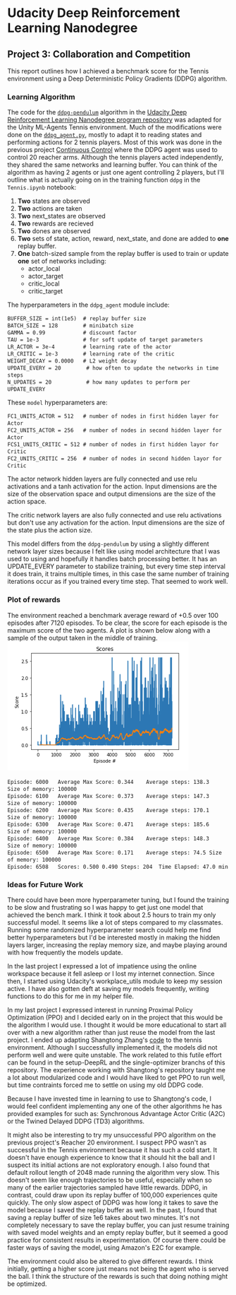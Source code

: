 # Udacity Deep Reinforcement Learning Nanodegree  
## Project 3: Collaboration and Competition

This report outlines how I achieved a benchmark score for the Tennis environment using a Deep Deterministic Policy Gradients (DDPG) algorithm.  

### Learning Algorithm  
The code for the [`ddpg-pendulum`](https://github.com/udacity/deep-reinforcement-learning/tree/master/ddpg-pendulum) algorithm in the [Udacity Deep Reinforcement Learning Nanodegree program repository](https://github.com/udacity/deep-reinforcement-learning) was adapted for the Unity ML-Agents Tennis environment.  Much of the modifications were done on the [`ddpg_agent.py`](https://github.com/jeff-daniels/Udacity-DRLND/blob/master/Project%203:%20Collaboration%20and%20Competition/ddpg_agent.py), mostly to adapt it to reading states and performing actions for 2 tennis players.  Most of this work was done in the previous project [Continuous Control](https://github.com/jeff-daniels/Udacity-DRLND/tree/master/Project%202:%20Continuous%20Control) where the DDPG agent was used to control 20 reacher arms.  Although the tennis players acted independently, they shared the same networks and learning buffer.  You can think of the algorithm as having 2 agents or just one agent controlling 2 players, but I'll outline what is actually going on in the training function `ddpg` in the `Tennis.ipynb` notebook:  
1. **Two** states are observed  
1. **Two** actions are taken
1. **Two** next_states are observed
1. **Two** rewards are recieved
1. **Two** dones are observed
1. **Two** sets of state, action, reward, next_state, and done are added to **one** replay buffer.  
1. **One** batch-sized sample from the replay buffer is used to train or update **one** set of networks including:
   * actor_local
   * actor_target
   * critic_local
   * critic_target

The hyperparameters in the `ddpg_agent` module include:  
```
BUFFER_SIZE = int(1e5)  # replay buffer size  
BATCH_SIZE = 128        # minibatch size  
GAMMA = 0.99            # discount factor  
TAU = 1e-3              # for soft update of target parameters  
LR_ACTOR = 3e-4         # learning rate of the actor   
LR_CRITIC = 1e-3        # learning rate of the critic  
WEIGHT_DECAY = 0.0000   # L2 weight decay  
UPDATE_EVERY = 20        # how often to update the networks in time steps  
N_UPDATES = 20           # how many updates to perform per UPDATE_EVERY   
```
These `model` hyperparameters are:   
```
FC1_UNITS_ACTOR = 512   # number of nodes in first hidden layer for Actor    
FC2_UNITS_ACTOR = 256   # number of nodes in second hidden layer for Actor       
FCS1_UNITS_CRITIC = 512 # number of nodes in first hidden layor for Critic  
FC2_UNITS_CRITIC = 256  # number of nodes in second hidden layor for Critic  
```
The actor network hidden layers are fully connected and use relu activations and a tanh activation for the action.  Input dimensions are the size of the observation space and output dimensions are the size of the action space.  

The critic network layers are also fully connected and use relu activations but don't use any activation for the action.  Input dimensions are the size of the state plus the action size.  

This model differs from the `ddpg-pendulum` by using a slightly different network layer sizes because I felt like using model architecture that I was used to using and hopefully it handles batch processing better.  It has an UPDATE_EVERY parameter to stabilize training, but every time step interval it does train, it trains multiple times, in this case the same number of training iterations occur as if you trained every time step.  That seemed to work well.

### Plot of rewards
The environment reached a benchmark average reward of +0.5 over 100 episodes after 7120 episodes. To be clear, the score for each episode is the maximum score of the two agents. A plot is shown below along with a sample of the output taken in the middle of training.  
![Plot of rewards](https://github.com/jeff-daniels/Udacity-DRLND/blob/master/Project%203:%20Collaboration%20and%20Competition/scores.png)
```                                   
Episode: 6000	Average Max Score: 0.344	Average steps: 138.3	Size of memory: 100000                                   
Episode: 6100	Average Max Score: 0.373	Average steps: 147.3	Size of memory: 100000                                   
Episode: 6200	Average Max Score: 0.435	Average steps: 170.1	Size of memory: 100000                                   
Episode: 6300	Average Max Score: 0.471	Average steps: 185.6	Size of memory: 100000                                   
Episode: 6400	Average Max Score: 0.384	Average steps: 148.3	Size of memory: 100000                                   
Episode: 6500	Average Max Score: 0.171	Average steps: 74.5	Size of memory: 100000                                   
Episode: 6508	Scores: 0.500 0.490	Steps: 204	Time Elapsed: 47.0 min 
```

### Ideas for Future Work
There could have been more hyperparameter tuning, but I found the training to be slow and frustrating so I was happy to get just one model that achieved the bench mark. I think it took about 2.5 hours to train my only successful model.  It seems like a lot of steps compared to my classmates.  Running some randomized hyperparameter search could help me find better hyperparameters but I'd be interested mostly in making the hidden layers larger, increasing the replay memory size, and maybe playing around with how frequently the models update.

In the last project I expressed a lot of impatience using the online workspace because it fell asleep or I lost my internet connection.  Since then, I started using Udacity's workplace_utils module to keep my session active.  I have also gotten deft at saving my models frequently, writing functions to do this for me in my helper file.

In my last project I expressed interest in running Proximal Policy Optimization (PPO) and I decided early on in the project that this would be the algorithm I would use.  I thought it would be more educational to start all over with a new algorithm rather than just reuse the model from the last project.  I ended up adapting Shangtong Zhang's [code](https://github.com/ShangtongZhang/DeepRL) to the tennis environment.  Although I successfully implemented it, the models did not perform well and were quite unstable.  The work related to this futile effort can be found in the setup-DeepRL and the single-optimizer branchs of this repository.  The experience working with Shangtong's repository taught me a lot about modularized code and I would have liked to get PPO to run well, but time contraints forced me to settle on using my old DDPG code.

Because I have invested time in learning to use to Shangtong's code, I would feel confident implementing any one of the other algorithms he has provided examples for such as: Synchronous Advantage Actor Critic (A2C) or the Twined Delayed DDPG (TD3) algorithms.  

It might also be interesting to try my unsuccessful PPO algorithm on the previous project's Reacher 20 environment.  I suspect PPO wasn't as successful in the Tennis environment because it has such a cold start.  It doesn't have enough experience to know that it should hit the ball and I suspect its initial actions are not exploratory enough.  I also found that default rollout length of 2048 made running the algorithm very slow.  This doesn't seem like enough trajectories to be useful, especially when so many of the earlier trajectories sampled have little rewards.  DDPG, in contrast, could draw upon its replay buffer of 100,000 experiences quite quickly.  The only slow aspect of DDPG was how long it takes to save the model because I saved the replay buffer as well.  In the past, I found that saving a replay buffer of size 1e6 takes about two minutes.  It's not completely necessary to save the replay buffer, you can just resume training with saved model weights and an empty replay buffer, but it seemed a good practice for consistent results in experimentation.  Of course there could be faster ways of saving the model, using Amazon's E2C for example.

The environment could also be altered to give different rewards.  I think initially, getting a higher score just means not being the agent who is served the ball.  I think the structure of the rewards is such that doing nothing might be optimized.

